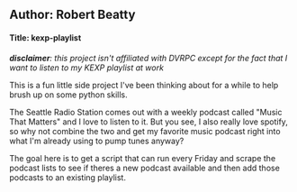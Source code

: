 ## Author: Robert Beatty
#### Title: kexp-playlist

_**disclaimer**: this project isn't affiliated with DVRPC except for the fact that I want to listen to my KEXP playlist at work_


This is a fun little side project I've been thinking about for a while
to help brush up on some python skills.

The Seattle Radio Station comes out with a weekly podcast called "Music That Matters"
and I love to listen to it. But you see, I also really love spotify, so why not combine the two
and get my favorite music podcast right into what I'm already using to pump tunes anyway?

The goal here is to get a script that can run every Friday and scrape the podcast lists to see
if theres a new podcast available and then add those podcasts to an existing playlist.